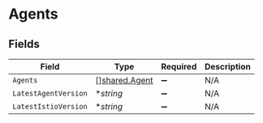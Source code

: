 # Agents


## Fields

| Field                                                 | Type                                                  | Required                                              | Description                                           |
| ----------------------------------------------------- | ----------------------------------------------------- | ----------------------------------------------------- | ----------------------------------------------------- |
| `Agents`                                              | [][shared.Agent](../../../pkg/models/shared/agent.md) | :heavy_minus_sign:                                    | N/A                                                   |
| `LatestAgentVersion`                                  | **string*                                             | :heavy_minus_sign:                                    | N/A                                                   |
| `LatestIstioVersion`                                  | **string*                                             | :heavy_minus_sign:                                    | N/A                                                   |